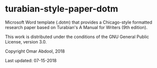 # turabian-style-paper-dotm
Microsoft Word template (.dotm) that provides a Chicago-style formatted research paper based on Turabian's A Manual for Writers (9th edition).

This work is distributed under the conditions of the GNU General Public License, version 3.0.

Copyright Omar Abdool, 2018

Last updated: 07-15-2018
